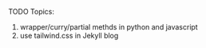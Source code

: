 TODO Topics:

1. wrapper/curry/partial methds in python and javascript
2. use tailwind.css in Jekyll blog
